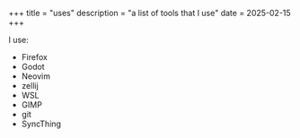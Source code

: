 +++
title = "uses"
description = "a list of tools that I use"
date = 2025-02-15
+++

I use:
- Firefox
- Godot
- Neovim
- zellij
- WSL
- GIMP
- git
- SyncThing
